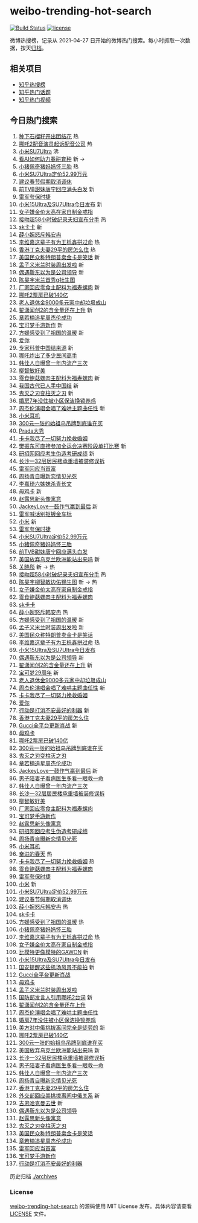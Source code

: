# weibo-trending-hot-search

[![Build Status](https://github.com/justjavac/weibo-trending-hot-search/workflows/ci/badge.svg?branch=master)](https://github.com/justjavac/weibo-trending-hot-search/actions)
[![license](https://img.shields.io/github/license/justjavac/weibo-trending-hot-search)](https://github.com/justjavac/weibo-trending-hot-search/blob/master/LICENSE)

微博热搜榜，记录从 2021-04-27
日开始的微博热门搜索。每小时抓取一次数据，按天[归档](./archives)。

## 相关项目

- [知乎热搜榜](https://github.com/justjavac/zhihu-trending-top-search)
- [知乎热门话题](https://github.com/justjavac/zhihu-trending-hot-questions)
- [知乎热门视频](https://github.com/justjavac/zhihu-trending-hot-video)

## 今日热门搜索

<!-- BEGIN -->
<!-- 最后更新时间 Fri Feb 28 2025 02:24:11 GMT+0800 (China Standard Time) -->

1. [种下石榴籽开出团结花](https://s.weibo.com//weibo?q=%23%E7%A7%8D%E4%B8%8B%E7%9F%B3%E6%A6%B4%E7%B1%BD%E5%BC%80%E5%87%BA%E5%9B%A2%E7%BB%93%E8%8A%B1%23&Refer=new_time)
   热
1. [哪吒2配音演员起诉配音公司](https://s.weibo.com//weibo?q=%23%E5%93%AA%E5%90%922%E9%85%8D%E9%9F%B3%E6%BC%94%E5%91%98%E8%B5%B7%E8%AF%89%E9%85%8D%E9%9F%B3%E5%85%AC%E5%8F%B8%23&t=31&band_rank=1&Refer=top)
   热
1. [小米SU7Ultra](https://s.weibo.com//weibo?q=%E5%B0%8F%E7%B1%B3SU7Ultra&t=31&band_rank=2&Refer=top)
   沸
1. [看AI如何助力春耕育种](https://s.weibo.com//weibo?q=%23%E7%9C%8BAI%E5%A6%82%E4%BD%95%E5%8A%A9%E5%8A%9B%E6%98%A5%E8%80%95%E8%82%B2%E7%A7%8D%23&t=31&band_rank=3&Refer=top)
   新 ->
1. [小猪佩奇猪妈妈怀三胎](https://s.weibo.com//weibo?q=%23%E5%B0%8F%E7%8C%AA%E4%BD%A9%E5%A5%87%E7%8C%AA%E5%A6%88%E5%A6%88%E6%80%80%E4%B8%89%E8%83%8E%23&t=31&band_rank=4&Refer=top)
   热
1. [小米SU7Ultra定价52.99万元](https://s.weibo.com//weibo?q=%23%E5%B0%8F%E7%B1%B3SU7Ultra%E5%AE%9A%E4%BB%B752.99%E4%B8%87%E5%85%83%23&t=31&band_rank=5&Refer=top)
1. [建议春节假期取消调休](https://s.weibo.com//weibo?q=%23%E5%BB%BA%E8%AE%AE%E6%98%A5%E8%8A%82%E5%81%87%E6%9C%9F%E5%8F%96%E6%B6%88%E8%B0%83%E4%BC%91%23&t=31&band_rank=6&Refer=top)
1. [前TVB甜妹唐宁回应满头白发](https://s.weibo.com//weibo?q=%23%E5%89%8DTVB%E7%94%9C%E5%A6%B9%E5%94%90%E5%AE%81%E5%9B%9E%E5%BA%94%E6%BB%A1%E5%A4%B4%E7%99%BD%E5%8F%91%23&t=31&band_rank=7&Refer=top)
   新
1. [雷军夸保时捷](https://s.weibo.com//weibo?q=%23%E9%9B%B7%E5%86%9B%E5%A4%B8%E4%BF%9D%E6%97%B6%E6%8D%B7%23&t=31&band_rank=8&Refer=top)
1. [小米15Ultra及SU7Ultra今日发布](https://s.weibo.com//weibo?q=%E5%B0%8F%E7%B1%B315Ultra%E5%8F%8ASU7Ultra%E4%BB%8A%E6%97%A5%E5%8F%91%E5%B8%83&t=31&band_rank=9&Refer=top)
   新
1. [女子嫌金价太高在家自制金戒指](https://s.weibo.com//weibo?q=%23%E5%A5%B3%E5%AD%90%E5%AB%8C%E9%87%91%E4%BB%B7%E5%A4%AA%E9%AB%98%E5%9C%A8%E5%AE%B6%E8%87%AA%E5%88%B6%E9%87%91%E6%88%92%E6%8C%87%23&t=31&band_rank=10&Refer=top)
1. [接吻超58小时破纪录夫妇宣布分手](https://s.weibo.com//weibo?q=%23%E6%8E%A5%E5%90%BB%E8%B6%8558%E5%B0%8F%E6%97%B6%E7%A0%B4%E7%BA%AA%E5%BD%95%E5%A4%AB%E5%A6%87%E5%AE%A3%E5%B8%83%E5%88%86%E6%89%8B%23&t=31&band_rank=11&Refer=top)
   热
1. [sk卡卡](https://s.weibo.com//weibo?q=sk%E5%8D%A1%E5%8D%A1&t=31&band_rank=12&Refer=top)
   新
1. [薛小婉怒斥韩安冉](https://s.weibo.com//weibo?q=%23%E8%96%9B%E5%B0%8F%E5%A9%89%E6%80%92%E6%96%A5%E9%9F%A9%E5%AE%89%E5%86%89%23&t=31&band_rank=13&Refer=top)
1. [李维嘉这辈子有为王栎鑫拼过命](https://s.weibo.com//weibo?q=%E6%9D%8E%E7%BB%B4%E5%98%89%E8%BF%99%E8%BE%88%E5%AD%90%E6%9C%89%E4%B8%BA%E7%8E%8B%E6%A0%8E%E9%91%AB%E6%8B%BC%E8%BF%87%E5%91%BD&t=31&band_rank=14&Refer=top)
   热
1. [香港丁克夫妻29平的房怎么住](https://s.weibo.com//weibo?q=%E9%A6%99%E6%B8%AF%E4%B8%81%E5%85%8B%E5%A4%AB%E5%A6%BB29%E5%B9%B3%E7%9A%84%E6%88%BF%E6%80%8E%E4%B9%88%E4%BD%8F&t=31&band_rank=15&Refer=top)
   热
1. [美国民众称特朗普卖金卡是笑话](https://s.weibo.com//weibo?q=%23%E7%BE%8E%E5%9B%BD%E6%B0%91%E4%BC%97%E7%A7%B0%E7%89%B9%E6%9C%97%E6%99%AE%E5%8D%96%E9%87%91%E5%8D%A1%E6%98%AF%E7%AC%91%E8%AF%9D%23&t=31&band_rank=16&Refer=top)
   新
1. [孟子义米兰时装周出发啦](https://s.weibo.com//weibo?q=%23%E5%AD%9F%E5%AD%90%E4%B9%89%E7%B1%B3%E5%85%B0%E6%97%B6%E8%A3%85%E5%91%A8%E5%87%BA%E5%8F%91%E5%95%A6%23&t=31&band_rank=17&Refer=top)
   新
1. [偶遇靳东以为是公司领导](https://s.weibo.com//weibo?q=%23%E5%81%B6%E9%81%87%E9%9D%B3%E4%B8%9C%E4%BB%A5%E4%B8%BA%E6%98%AF%E5%85%AC%E5%8F%B8%E9%A2%86%E5%AF%BC%23&t=31&band_rank=18&Refer=top)
   新
1. [陈昊宇米兰首秀g社生图](https://s.weibo.com//weibo?q=%23%E9%99%88%E6%98%8A%E5%AE%87%E7%B1%B3%E5%85%B0%E9%A6%96%E7%A7%80g%E7%A4%BE%E7%94%9F%E5%9B%BE%23&t=31&band_rank=19&Refer=top)
1. [厂家回应零食主配料为福寿螺肉](https://s.weibo.com//weibo?q=%23%E5%8E%82%E5%AE%B6%E5%9B%9E%E5%BA%94%E9%9B%B6%E9%A3%9F%E4%B8%BB%E9%85%8D%E6%96%99%E4%B8%BA%E7%A6%8F%E5%AF%BF%E8%9E%BA%E8%82%89%23&t=31&band_rank=20&Refer=top)
   新
1. [哪吒2票房已破140亿](https://s.weibo.com//weibo?q=%23%E5%93%AA%E5%90%922%E7%A5%A8%E6%88%BF%E5%B7%B2%E7%A0%B4140%E4%BA%BF%23&t=31&band_rank=21&Refer=top)
1. [老人退休金9000多元家中却垃圾成山](https://s.weibo.com//weibo?q=%23%E8%80%81%E4%BA%BA%E9%80%80%E4%BC%91%E9%87%919000%E5%A4%9A%E5%85%83%E5%AE%B6%E4%B8%AD%E5%8D%B4%E5%9E%83%E5%9C%BE%E6%88%90%E5%B1%B1%23&t=31&band_rank=22&Refer=top)
1. [翟潇闻创2的含金量还在上升](https://s.weibo.com//weibo?q=%23%E7%BF%9F%E6%BD%87%E9%97%BB%E5%88%9B2%E7%9A%84%E5%90%AB%E9%87%91%E9%87%8F%E8%BF%98%E5%9C%A8%E4%B8%8A%E5%8D%87%23&t=31&band_rank=23&Refer=top)
   新
1. [章若楠追星周杰伦成功](https://s.weibo.com//weibo?q=%E7%AB%A0%E8%8B%A5%E6%A5%A0%E8%BF%BD%E6%98%9F%E5%91%A8%E6%9D%B0%E4%BC%A6%E6%88%90%E5%8A%9F&t=31&band_rank=24&Refer=top)
1. [宝可梦手游新作](https://s.weibo.com//weibo?q=%23%E5%AE%9D%E5%8F%AF%E6%A2%A6%E6%89%8B%E6%B8%B8%E6%96%B0%E4%BD%9C%23&t=31&band_rank=25&Refer=top)
   新
1. [方媛感受到了祖国的温暖](https://s.weibo.com//weibo?q=%23%E6%96%B9%E5%AA%9B%E6%84%9F%E5%8F%97%E5%88%B0%E4%BA%86%E7%A5%96%E5%9B%BD%E7%9A%84%E6%B8%A9%E6%9A%96%23&t=31&band_rank=26&Refer=top)
   新
1. [爱你](https://s.weibo.com//weibo?q=%23%E7%88%B1%E4%BD%A0%23&t=31&band_rank=27&Refer=top)
1. [专家科普中国结来源](https://s.weibo.com//weibo?q=%23%E4%B8%93%E5%AE%B6%E7%A7%91%E6%99%AE%E4%B8%AD%E5%9B%BD%E7%BB%93%E6%9D%A5%E6%BA%90%23&t=31&band_rank=28&Refer=top)
   新
1. [哪吒炸出了多少民间高手](https://s.weibo.com//weibo?q=%23%E5%93%AA%E5%90%92%E7%82%B8%E5%87%BA%E4%BA%86%E5%A4%9A%E5%B0%91%E6%B0%91%E9%97%B4%E9%AB%98%E6%89%8B%23&t=31&band_rank=29&Refer=top)
1. [韩佳人自曝曾一年内流产三次](https://s.weibo.com//weibo?q=%23%E9%9F%A9%E4%BD%B3%E4%BA%BA%E8%87%AA%E6%9B%9D%E6%9B%BE%E4%B8%80%E5%B9%B4%E5%86%85%E6%B5%81%E4%BA%A7%E4%B8%89%E6%AC%A1%23&t=31&band_rank=30&Refer=top)
1. [柳智敏好美](https://s.weibo.com//weibo?q=%E6%9F%B3%E6%99%BA%E6%95%8F%E5%A5%BD%E7%BE%8E&t=31&band_rank=31&Refer=top)
1. [零食鲍菇螺肉主配料为福寿螺肉](https://s.weibo.com//weibo?q=%23%E9%9B%B6%E9%A3%9F%E9%B2%8D%E8%8F%87%E8%9E%BA%E8%82%89%E4%B8%BB%E9%85%8D%E6%96%99%E4%B8%BA%E7%A6%8F%E5%AF%BF%E8%9E%BA%E8%82%89%23&t=31&band_rank=32&Refer=top)
   新
1. [我国古代已人手中国结](https://s.weibo.com//weibo?q=%23%E6%88%91%E5%9B%BD%E5%8F%A4%E4%BB%A3%E5%B7%B2%E4%BA%BA%E6%89%8B%E4%B8%AD%E5%9B%BD%E7%BB%93%23&t=31&band_rank=33&Refer=top)
   新
1. [鬼灭之刃变柱灭之刃](https://s.weibo.com//weibo?q=%E9%AC%BC%E7%81%AD%E4%B9%8B%E5%88%83%E5%8F%98%E6%9F%B1%E7%81%AD%E4%B9%8B%E5%88%83&t=31&band_rank=34&Refer=top)
   新
1. [婚房7年没住被小区保洁换锁养鸡](https://s.weibo.com//weibo?q=%23%E5%A9%9A%E6%88%BF7%E5%B9%B4%E6%B2%A1%E4%BD%8F%E8%A2%AB%E5%B0%8F%E5%8C%BA%E4%BF%9D%E6%B4%81%E6%8D%A2%E9%94%81%E5%85%BB%E9%B8%A1%23&t=31&band_rank=35&Refer=top)
1. [周杰伦演唱会唱了难哄主题曲任性](https://s.weibo.com//weibo?q=%23%E5%91%A8%E6%9D%B0%E4%BC%A6%E6%BC%94%E5%94%B1%E4%BC%9A%E5%94%B1%E4%BA%86%E9%9A%BE%E5%93%84%E4%B8%BB%E9%A2%98%E6%9B%B2%E4%BB%BB%E6%80%A7%23&t=31&band_rank=36&Refer=top)
   新
1. [小米耳机](https://s.weibo.com//weibo?q=%E5%B0%8F%E7%B1%B3%E8%80%B3%E6%9C%BA&t=31&band_rank=37&Refer=top)
1. [300元一张的始祖鸟吊牌到底谁在买](https://s.weibo.com//weibo?q=%23300%E5%85%83%E4%B8%80%E5%BC%A0%E7%9A%84%E5%A7%8B%E7%A5%96%E9%B8%9F%E5%90%8A%E7%89%8C%E5%88%B0%E5%BA%95%E8%B0%81%E5%9C%A8%E4%B9%B0%23&t=31&band_rank=38&Refer=top)
1. [Prada大秀](https://s.weibo.com//weibo?q=%23Prada%E5%A4%A7%E7%A7%80%23&t=31&band_rank=39&Refer=top)
1. [卡卡我尽了一切努力挽救婚姻](https://s.weibo.com//weibo?q=%23%E5%8D%A1%E5%8D%A1%E6%88%91%E5%B0%BD%E4%BA%86%E4%B8%80%E5%88%87%E5%8A%AA%E5%8A%9B%E6%8C%BD%E6%95%91%E5%A9%9A%E5%A7%BB%23&t=31&band_rank=40&Refer=top)
1. [樊振东可直接参加全运会决赛阶段单打比赛](https://s.weibo.com//weibo?q=%23%E6%A8%8A%E6%8C%AF%E4%B8%9C%E5%8F%AF%E7%9B%B4%E6%8E%A5%E5%8F%82%E5%8A%A0%E5%85%A8%E8%BF%90%E4%BC%9A%E5%86%B3%E8%B5%9B%E9%98%B6%E6%AE%B5%E5%8D%95%E6%89%93%E6%AF%94%E8%B5%9B%23&t=31&band_rank=41&Refer=top)
   新
1. [研招网回应考生伪造考研成绩](https://s.weibo.com//weibo?q=%23%E7%A0%94%E6%8B%9B%E7%BD%91%E5%9B%9E%E5%BA%94%E8%80%83%E7%94%9F%E4%BC%AA%E9%80%A0%E8%80%83%E7%A0%94%E6%88%90%E7%BB%A9%23&t=31&band_rank=42&Refer=top)
   新
1. [长沙一32层居民楼承重墙被装修误拆](https://s.weibo.com//weibo?q=%23%E9%95%BF%E6%B2%99%E4%B8%8032%E5%B1%82%E5%B1%85%E6%B0%91%E6%A5%BC%E6%89%BF%E9%87%8D%E5%A2%99%E8%A2%AB%E8%A3%85%E4%BF%AE%E8%AF%AF%E6%8B%86%23&t=31&band_rank=43&Refer=top)
1. [雷军回应当首富](https://s.weibo.com//weibo?q=%23%E9%9B%B7%E5%86%9B%E5%9B%9E%E5%BA%94%E5%BD%93%E9%A6%96%E5%AF%8C%23&t=31&band_rank=44&Refer=top)
1. [周扬青自曝新恋情见光死](https://s.weibo.com//weibo?q=%23%E5%91%A8%E6%89%AC%E9%9D%92%E8%87%AA%E6%9B%9D%E6%96%B0%E6%81%8B%E6%83%85%E8%A7%81%E5%85%89%E6%AD%BB%23&t=31&band_rank=45&Refer=top)
1. [李嘉琦六姊妹杀青长文](https://s.weibo.com//weibo?q=%23%E6%9D%8E%E5%98%89%E7%90%A6%E5%85%AD%E5%A7%8A%E5%A6%B9%E6%9D%80%E9%9D%92%E9%95%BF%E6%96%87%23&t=31&band_rank=46&Refer=top)
1. [母鸡卡](https://s.weibo.com//weibo?q=%E6%AF%8D%E9%B8%A1%E5%8D%A1&t=31&band_rank=47&Refer=top)
   新
1. [赵露思新头像寓意](https://s.weibo.com//weibo?q=%23%E8%B5%B5%E9%9C%B2%E6%80%9D%E6%96%B0%E5%A4%B4%E5%83%8F%E5%AF%93%E6%84%8F%23&t=31&band_rank=48&Refer=top)
1. [JackeyLove一鼓作气赢到最后](https://s.weibo.com//weibo?q=JackeyLove%E4%B8%80%E9%BC%93%E4%BD%9C%E6%B0%94%E8%B5%A2%E5%88%B0%E6%9C%80%E5%90%8E&t=31&band_rank=49&Refer=top)
   新
1. [雷军喊话别抠镀金车标](https://s.weibo.com//weibo?q=%23%E9%9B%B7%E5%86%9B%E5%96%8A%E8%AF%9D%E5%88%AB%E6%8A%A0%E9%95%80%E9%87%91%E8%BD%A6%E6%A0%87%23&t=31&band_rank=50&Refer=top)
1. [小米](https://s.weibo.com//weibo?q=%E5%B0%8F%E7%B1%B3&t=31&band_rank=4&Refer=top)
   新
1. [雷军夸保时捷](https://s.weibo.com//weibo?q=%23%E9%9B%B7%E5%86%9B%E5%A4%B8%E4%BF%9D%E6%97%B6%E6%8D%B7%23&t=31&band_rank=5&Refer=top)
1. [小米SU7Ultra定价52.99万元](https://s.weibo.com//weibo?q=%23%E5%B0%8F%E7%B1%B3SU7Ultra%E5%AE%9A%E4%BB%B752.99%E4%B8%87%E5%85%83%23&t=31&band_rank=7&Refer=top)
1. [小猪佩奇猪妈妈怀三胎](https://s.weibo.com//weibo?q=%23%E5%B0%8F%E7%8C%AA%E4%BD%A9%E5%A5%87%E7%8C%AA%E5%A6%88%E5%A6%88%E6%80%80%E4%B8%89%E8%83%8E%23&t=31&band_rank=8&Refer=top)
1. [前TVB甜妹唐宁回应满头白发](https://s.weibo.com//weibo?q=%23%E5%89%8DTVB%E7%94%9C%E5%A6%B9%E5%94%90%E5%AE%81%E5%9B%9E%E5%BA%94%E6%BB%A1%E5%A4%B4%E7%99%BD%E5%8F%91%23&t=31&band_rank=9&Refer=top)
1. [美国放弃乌克兰欧洲能站出来吗](https://s.weibo.com//weibo?q=%23%E7%BE%8E%E5%9B%BD%E6%94%BE%E5%BC%83%E4%B9%8C%E5%85%8B%E5%85%B0%E6%AC%A7%E6%B4%B2%E8%83%BD%E7%AB%99%E5%87%BA%E6%9D%A5%E5%90%97%23&t=31&band_rank=10&Refer=top)
   新
1. [关晓彤](https://s.weibo.com//weibo?q=%E5%85%B3%E6%99%93%E5%BD%A4&t=31&band_rank=11&Refer=top)
   新 -> 热
1. [接吻超58小时破纪录夫妇宣布分手](https://s.weibo.com//weibo?q=%23%E6%8E%A5%E5%90%BB%E8%B6%8558%E5%B0%8F%E6%97%B6%E7%A0%B4%E7%BA%AA%E5%BD%95%E5%A4%AB%E5%A6%87%E5%AE%A3%E5%B8%83%E5%88%86%E6%89%8B%23&t=31&band_rank=12&Refer=top)
   热
1. [陈昊宇柳智敏边佑锡生图](https://s.weibo.com//weibo?q=%23%E9%99%88%E6%98%8A%E5%AE%87%E6%9F%B3%E6%99%BA%E6%95%8F%E8%BE%B9%E4%BD%91%E9%94%A1%E7%94%9F%E5%9B%BE%23&t=31&band_rank=13&Refer=top)
   新 -> 热
1. [女子嫌金价太高在家自制金戒指](https://s.weibo.com//weibo?q=%23%E5%A5%B3%E5%AD%90%E5%AB%8C%E9%87%91%E4%BB%B7%E5%A4%AA%E9%AB%98%E5%9C%A8%E5%AE%B6%E8%87%AA%E5%88%B6%E9%87%91%E6%88%92%E6%8C%87%23&t=31&band_rank=14&Refer=top)
1. [零食鲍菇螺肉主配料为福寿螺肉](https://s.weibo.com//weibo?q=%23%E9%9B%B6%E9%A3%9F%E9%B2%8D%E8%8F%87%E8%9E%BA%E8%82%89%E4%B8%BB%E9%85%8D%E6%96%99%E4%B8%BA%E7%A6%8F%E5%AF%BF%E8%9E%BA%E8%82%89%23&t=31&band_rank=15&Refer=top)
1. [sk卡卡](https://s.weibo.com//weibo?q=sk%E5%8D%A1%E5%8D%A1&t=31&band_rank=16&Refer=top)
1. [薛小婉怒斥韩安冉](https://s.weibo.com//weibo?q=%23%E8%96%9B%E5%B0%8F%E5%A9%89%E6%80%92%E6%96%A5%E9%9F%A9%E5%AE%89%E5%86%89%23&t=31&band_rank=17&Refer=top)
   热
1. [方媛感受到了祖国的温暖](https://s.weibo.com//weibo?q=%23%E6%96%B9%E5%AA%9B%E6%84%9F%E5%8F%97%E5%88%B0%E4%BA%86%E7%A5%96%E5%9B%BD%E7%9A%84%E6%B8%A9%E6%9A%96%23&t=31&band_rank=18&Refer=top)
   新
1. [孟子义米兰时装周出发啦](https://s.weibo.com//weibo?q=%23%E5%AD%9F%E5%AD%90%E4%B9%89%E7%B1%B3%E5%85%B0%E6%97%B6%E8%A3%85%E5%91%A8%E5%87%BA%E5%8F%91%E5%95%A6%23&t=31&band_rank=19&Refer=top)
   新
1. [美国民众称特朗普卖金卡是笑话](https://s.weibo.com//weibo?q=%23%E7%BE%8E%E5%9B%BD%E6%B0%91%E4%BC%97%E7%A7%B0%E7%89%B9%E6%9C%97%E6%99%AE%E5%8D%96%E9%87%91%E5%8D%A1%E6%98%AF%E7%AC%91%E8%AF%9D%23&t=31&band_rank=20&Refer=top)
1. [李维嘉这辈子有为王栎鑫拼过命](https://s.weibo.com//weibo?q=%E6%9D%8E%E7%BB%B4%E5%98%89%E8%BF%99%E8%BE%88%E5%AD%90%E6%9C%89%E4%B8%BA%E7%8E%8B%E6%A0%8E%E9%91%AB%E6%8B%BC%E8%BF%87%E5%91%BD&t=31&band_rank=21&Refer=top)
   热
1. [小米15Ultra及SU7Ultra今日发布](https://s.weibo.com//weibo?q=%E5%B0%8F%E7%B1%B315Ultra%E5%8F%8ASU7Ultra%E4%BB%8A%E6%97%A5%E5%8F%91%E5%B8%83&t=31&band_rank=22&Refer=top)
1. [偶遇靳东以为是公司领导](https://s.weibo.com//weibo?q=%23%E5%81%B6%E9%81%87%E9%9D%B3%E4%B8%9C%E4%BB%A5%E4%B8%BA%E6%98%AF%E5%85%AC%E5%8F%B8%E9%A2%86%E5%AF%BC%23&t=31&band_rank=23&Refer=top)
   新
1. [翟潇闻创2的含金量还在上升](https://s.weibo.com//weibo?q=%23%E7%BF%9F%E6%BD%87%E9%97%BB%E5%88%9B2%E7%9A%84%E5%90%AB%E9%87%91%E9%87%8F%E8%BF%98%E5%9C%A8%E4%B8%8A%E5%8D%87%23&t=31&band_rank=24&Refer=top)
   新
1. [宝可梦29周年](https://s.weibo.com//weibo?q=%23%E5%AE%9D%E5%8F%AF%E6%A2%A629%E5%91%A8%E5%B9%B4%23&t=31&band_rank=25&Refer=top)
   新
1. [老人退休金9000多元家中却垃圾成山](https://s.weibo.com//weibo?q=%23%E8%80%81%E4%BA%BA%E9%80%80%E4%BC%91%E9%87%919000%E5%A4%9A%E5%85%83%E5%AE%B6%E4%B8%AD%E5%8D%B4%E5%9E%83%E5%9C%BE%E6%88%90%E5%B1%B1%23&t=31&band_rank=26&Refer=top)
1. [周杰伦演唱会唱了难哄主题曲任性](https://s.weibo.com//weibo?q=%23%E5%91%A8%E6%9D%B0%E4%BC%A6%E6%BC%94%E5%94%B1%E4%BC%9A%E5%94%B1%E4%BA%86%E9%9A%BE%E5%93%84%E4%B8%BB%E9%A2%98%E6%9B%B2%E4%BB%BB%E6%80%A7%23&t=31&band_rank=27&Refer=top)
   新
1. [卡卡我尽了一切努力挽救婚姻](https://s.weibo.com//weibo?q=%23%E5%8D%A1%E5%8D%A1%E6%88%91%E5%B0%BD%E4%BA%86%E4%B8%80%E5%88%87%E5%8A%AA%E5%8A%9B%E6%8C%BD%E6%95%91%E5%A9%9A%E5%A7%BB%23&t=31&band_rank=28&Refer=top)
1. [爱你](https://s.weibo.com//weibo?q=%23%E7%88%B1%E4%BD%A0%23&t=31&band_rank=29&Refer=top)
1. [行动是打消不安最好的利器](https://s.weibo.com//weibo?q=%23%E8%A1%8C%E5%8A%A8%E6%98%AF%E6%89%93%E6%B6%88%E4%B8%8D%E5%AE%89%E6%9C%80%E5%A5%BD%E7%9A%84%E5%88%A9%E5%99%A8%23&t=31&band_rank=30&Refer=top)
   新
1. [香港丁克夫妻29平的房怎么住](https://s.weibo.com//weibo?q=%E9%A6%99%E6%B8%AF%E4%B8%81%E5%85%8B%E5%A4%AB%E5%A6%BB29%E5%B9%B3%E7%9A%84%E6%88%BF%E6%80%8E%E4%B9%88%E4%BD%8F&t=31&band_rank=31&Refer=top)
1. [Gucci全平台更新肖战](https://s.weibo.com//weibo?q=%23Gucci%E5%85%A8%E5%B9%B3%E5%8F%B0%E6%9B%B4%E6%96%B0%E8%82%96%E6%88%98%23&t=31&band_rank=32&Refer=top)
   新
1. [母鸡卡](https://s.weibo.com//weibo?q=%E6%AF%8D%E9%B8%A1%E5%8D%A1&t=31&band_rank=33&Refer=top)
1. [哪吒2票房已破140亿](https://s.weibo.com//weibo?q=%23%E5%93%AA%E5%90%922%E7%A5%A8%E6%88%BF%E5%B7%B2%E7%A0%B4140%E4%BA%BF%23&t=31&band_rank=34&Refer=top)
1. [300元一张的始祖鸟吊牌到底谁在买](https://s.weibo.com//weibo?q=%23300%E5%85%83%E4%B8%80%E5%BC%A0%E7%9A%84%E5%A7%8B%E7%A5%96%E9%B8%9F%E5%90%8A%E7%89%8C%E5%88%B0%E5%BA%95%E8%B0%81%E5%9C%A8%E4%B9%B0%23&t=31&band_rank=36&Refer=top)
1. [鬼灭之刃变柱灭之刃](https://s.weibo.com//weibo?q=%E9%AC%BC%E7%81%AD%E4%B9%8B%E5%88%83%E5%8F%98%E6%9F%B1%E7%81%AD%E4%B9%8B%E5%88%83&t=31&band_rank=37&Refer=top)
1. [章若楠追星周杰伦成功](https://s.weibo.com//weibo?q=%E7%AB%A0%E8%8B%A5%E6%A5%A0%E8%BF%BD%E6%98%9F%E5%91%A8%E6%9D%B0%E4%BC%A6%E6%88%90%E5%8A%9F&t=31&band_rank=38&Refer=top)
1. [JackeyLove一鼓作气赢到最后](https://s.weibo.com//weibo?q=JackeyLove%E4%B8%80%E9%BC%93%E4%BD%9C%E6%B0%94%E8%B5%A2%E5%88%B0%E6%9C%80%E5%90%8E&t=31&band_rank=39&Refer=top)
   新
1. [男子陪妻子看病医生多看一眼救一命](https://s.weibo.com//weibo?q=%23%E7%94%B7%E5%AD%90%E9%99%AA%E5%A6%BB%E5%AD%90%E7%9C%8B%E7%97%85%E5%8C%BB%E7%94%9F%E5%A4%9A%E7%9C%8B%E4%B8%80%E7%9C%BC%E6%95%91%E4%B8%80%E5%91%BD%23&t=31&band_rank=40&Refer=top)
1. [韩佳人自曝曾一年内流产三次](https://s.weibo.com//weibo?q=%23%E9%9F%A9%E4%BD%B3%E4%BA%BA%E8%87%AA%E6%9B%9D%E6%9B%BE%E4%B8%80%E5%B9%B4%E5%86%85%E6%B5%81%E4%BA%A7%E4%B8%89%E6%AC%A1%23&t=31&band_rank=41&Refer=top)
1. [长沙一32层居民楼承重墙被装修误拆](https://s.weibo.com//weibo?q=%23%E9%95%BF%E6%B2%99%E4%B8%8032%E5%B1%82%E5%B1%85%E6%B0%91%E6%A5%BC%E6%89%BF%E9%87%8D%E5%A2%99%E8%A2%AB%E8%A3%85%E4%BF%AE%E8%AF%AF%E6%8B%86%23&t=31&band_rank=42&Refer=top)
1. [柳智敏好美](https://s.weibo.com//weibo?q=%E6%9F%B3%E6%99%BA%E6%95%8F%E5%A5%BD%E7%BE%8E&t=31&band_rank=43&Refer=top)
1. [厂家回应零食主配料为福寿螺肉](https://s.weibo.com//weibo?q=%23%E5%8E%82%E5%AE%B6%E5%9B%9E%E5%BA%94%E9%9B%B6%E9%A3%9F%E4%B8%BB%E9%85%8D%E6%96%99%E4%B8%BA%E7%A6%8F%E5%AF%BF%E8%9E%BA%E8%82%89%23&t=31&band_rank=45&Refer=top)
1. [宝可梦手游新作](https://s.weibo.com//weibo?q=%23%E5%AE%9D%E5%8F%AF%E6%A2%A6%E6%89%8B%E6%B8%B8%E6%96%B0%E4%BD%9C%23&t=31&band_rank=46&Refer=top)
1. [赵露思新头像寓意](https://s.weibo.com//weibo?q=%23%E8%B5%B5%E9%9C%B2%E6%80%9D%E6%96%B0%E5%A4%B4%E5%83%8F%E5%AF%93%E6%84%8F%23&t=31&band_rank=47&Refer=top)
1. [研招网回应考生伪造考研成绩](https://s.weibo.com//weibo?q=%23%E7%A0%94%E6%8B%9B%E7%BD%91%E5%9B%9E%E5%BA%94%E8%80%83%E7%94%9F%E4%BC%AA%E9%80%A0%E8%80%83%E7%A0%94%E6%88%90%E7%BB%A9%23&t=31&band_rank=48&Refer=top)
1. [周扬青自曝新恋情见光死](https://s.weibo.com//weibo?q=%23%E5%91%A8%E6%89%AC%E9%9D%92%E8%87%AA%E6%9B%9D%E6%96%B0%E6%81%8B%E6%83%85%E8%A7%81%E5%85%89%E6%AD%BB%23&t=31&band_rank=49&Refer=top)
1. [小米耳机](https://s.weibo.com//weibo?q=%E5%B0%8F%E7%B1%B3%E8%80%B3%E6%9C%BA&t=31&band_rank=50&Refer=top)
1. [奋进的春天](https://s.weibo.com//weibo?q=%23%E5%A5%8B%E8%BF%9B%E7%9A%84%E6%98%A5%E5%A4%A9%23&Refer=new_time)
   热
1. [卡卡我尽了一切努力挽救婚姻](https://s.weibo.com//weibo?q=%23%E5%8D%A1%E5%8D%A1%E6%88%91%E5%B0%BD%E4%BA%86%E4%B8%80%E5%88%87%E5%8A%AA%E5%8A%9B%E6%8C%BD%E6%95%91%E5%A9%9A%E5%A7%BB%23&t=31&band_rank=4&Refer=top)
   热
1. [零食鲍菇螺肉主配料为福寿螺肉](https://s.weibo.com//weibo?q=%23%E9%9B%B6%E9%A3%9F%E9%B2%8D%E8%8F%87%E8%9E%BA%E8%82%89%E4%B8%BB%E9%85%8D%E6%96%99%E4%B8%BA%E7%A6%8F%E5%AF%BF%E8%9E%BA%E8%82%89%23&t=31&band_rank=5&Refer=top)
1. [雷军夸保时捷](https://s.weibo.com//weibo?q=%23%E9%9B%B7%E5%86%9B%E5%A4%B8%E4%BF%9D%E6%97%B6%E6%8D%B7%23&t=31&band_rank=6&Refer=top)
1. [小米](https://s.weibo.com//weibo?q=%E5%B0%8F%E7%B1%B3&t=31&band_rank=7&Refer=top)
   新
1. [小米SU7Ultra定价52.99万元](https://s.weibo.com//weibo?q=%23%E5%B0%8F%E7%B1%B3SU7Ultra%E5%AE%9A%E4%BB%B752.99%E4%B8%87%E5%85%83%23&t=31&band_rank=8&Refer=top)
1. [建议春节假期取消调休](https://s.weibo.com//weibo?q=%23%E5%BB%BA%E8%AE%AE%E6%98%A5%E8%8A%82%E5%81%87%E6%9C%9F%E5%8F%96%E6%B6%88%E8%B0%83%E4%BC%91%23&t=31&band_rank=10&Refer=top)
1. [薛小婉怒斥韩安冉](https://s.weibo.com//weibo?q=%23%E8%96%9B%E5%B0%8F%E5%A9%89%E6%80%92%E6%96%A5%E9%9F%A9%E5%AE%89%E5%86%89%23&t=31&band_rank=14&Refer=top)
   热
1. [sk卡卡](https://s.weibo.com//weibo?q=sk%E5%8D%A1%E5%8D%A1&t=31&band_rank=15&Refer=top)
1. [方媛感受到了祖国的温暖](https://s.weibo.com//weibo?q=%23%E6%96%B9%E5%AA%9B%E6%84%9F%E5%8F%97%E5%88%B0%E4%BA%86%E7%A5%96%E5%9B%BD%E7%9A%84%E6%B8%A9%E6%9A%96%23&t=31&band_rank=16&Refer=top)
   热
1. [小猪佩奇猪妈妈怀三胎](https://s.weibo.com//weibo?q=%23%E5%B0%8F%E7%8C%AA%E4%BD%A9%E5%A5%87%E7%8C%AA%E5%A6%88%E5%A6%88%E6%80%80%E4%B8%89%E8%83%8E%23&t=31&band_rank=17&Refer=top)
1. [李维嘉这辈子有为王栎鑫拼过命](https://s.weibo.com//weibo?q=%E6%9D%8E%E7%BB%B4%E5%98%89%E8%BF%99%E8%BE%88%E5%AD%90%E6%9C%89%E4%B8%BA%E7%8E%8B%E6%A0%8E%E9%91%AB%E6%8B%BC%E8%BF%87%E5%91%BD&t=31&band_rank=18&Refer=top)
   热
1. [女子嫌金价太高在家自制金戒指](https://s.weibo.com//weibo?q=%23%E5%A5%B3%E5%AD%90%E5%AB%8C%E9%87%91%E4%BB%B7%E5%A4%AA%E9%AB%98%E5%9C%A8%E5%AE%B6%E8%87%AA%E5%88%B6%E9%87%91%E6%88%92%E6%8C%87%23&t=31&band_rank=19&Refer=top)
1. [比模特更像模特的GAWON](https://s.weibo.com//weibo?q=%23%E6%AF%94%E6%A8%A1%E7%89%B9%E6%9B%B4%E5%83%8F%E6%A8%A1%E7%89%B9%E7%9A%84GAWON%23&t=31&band_rank=20&Refer=top)
   新
1. [小米15Ultra及SU7Ultra今日发布](https://s.weibo.com//weibo?q=%E5%B0%8F%E7%B1%B315Ultra%E5%8F%8ASU7Ultra%E4%BB%8A%E6%97%A5%E5%8F%91%E5%B8%83&t=31&band_rank=21&Refer=top)
1. [国安提醒这些机场风景不能拍](https://s.weibo.com//weibo?q=%23%E5%9B%BD%E5%AE%89%E6%8F%90%E9%86%92%E8%BF%99%E4%BA%9B%E6%9C%BA%E5%9C%BA%E9%A3%8E%E6%99%AF%E4%B8%8D%E8%83%BD%E6%8B%8D%23&t=31&band_rank=22&Refer=top)
   新
1. [Gucci全平台更新肖战](https://s.weibo.com//weibo?q=%23Gucci%E5%85%A8%E5%B9%B3%E5%8F%B0%E6%9B%B4%E6%96%B0%E8%82%96%E6%88%98%23&t=31&band_rank=23&Refer=top)
1. [母鸡卡](https://s.weibo.com//weibo?q=%E6%AF%8D%E9%B8%A1%E5%8D%A1&t=31&band_rank=24&Refer=top)
1. [孟子义米兰时装周出发啦](https://s.weibo.com//weibo?q=%23%E5%AD%9F%E5%AD%90%E4%B9%89%E7%B1%B3%E5%85%B0%E6%97%B6%E8%A3%85%E5%91%A8%E5%87%BA%E5%8F%91%E5%95%A6%23&t=31&band_rank=25&Refer=top)
1. [国防部发言人引用哪吒2台词](https://s.weibo.com//weibo?q=%23%E5%9B%BD%E9%98%B2%E9%83%A8%E5%8F%91%E8%A8%80%E4%BA%BA%E5%BC%95%E7%94%A8%E5%93%AA%E5%90%922%E5%8F%B0%E8%AF%8D%23&t=31&band_rank=27&Refer=top)
   新
1. [翟潇闻创2的含金量还在上升](https://s.weibo.com//weibo?q=%23%E7%BF%9F%E6%BD%87%E9%97%BB%E5%88%9B2%E7%9A%84%E5%90%AB%E9%87%91%E9%87%8F%E8%BF%98%E5%9C%A8%E4%B8%8A%E5%8D%87%23&t=31&band_rank=28&Refer=top)
1. [周杰伦演唱会唱了难哄主题曲任性](https://s.weibo.com//weibo?q=%23%E5%91%A8%E6%9D%B0%E4%BC%A6%E6%BC%94%E5%94%B1%E4%BC%9A%E5%94%B1%E4%BA%86%E9%9A%BE%E5%93%84%E4%B8%BB%E9%A2%98%E6%9B%B2%E4%BB%BB%E6%80%A7%23&t=31&band_rank=30&Refer=top)
1. [婚房7年没住被小区保洁换锁养鸡](https://s.weibo.com//weibo?q=%23%E5%A9%9A%E6%88%BF7%E5%B9%B4%E6%B2%A1%E4%BD%8F%E8%A2%AB%E5%B0%8F%E5%8C%BA%E4%BF%9D%E6%B4%81%E6%8D%A2%E9%94%81%E5%85%BB%E9%B8%A1%23&t=31&band_rank=31&Refer=top)
1. [美方对中俄挑拨离间完全是徒劳的](https://s.weibo.com//weibo?q=%23%E7%BE%8E%E6%96%B9%E5%AF%B9%E4%B8%AD%E4%BF%84%E6%8C%91%E6%8B%A8%E7%A6%BB%E9%97%B4%E5%AE%8C%E5%85%A8%E6%98%AF%E5%BE%92%E5%8A%B3%E7%9A%84%23&t=31&band_rank=32&Refer=top)
   新
1. [哪吒2票房已破140亿](https://s.weibo.com//weibo?q=%23%E5%93%AA%E5%90%922%E7%A5%A8%E6%88%BF%E5%B7%B2%E7%A0%B4140%E4%BA%BF%23&t=31&band_rank=33&Refer=top)
1. [300元一张的始祖鸟吊牌到底谁在买](https://s.weibo.com//weibo?q=%23300%E5%85%83%E4%B8%80%E5%BC%A0%E7%9A%84%E5%A7%8B%E7%A5%96%E9%B8%9F%E5%90%8A%E7%89%8C%E5%88%B0%E5%BA%95%E8%B0%81%E5%9C%A8%E4%B9%B0%23&t=31&band_rank=34&Refer=top)
1. [美国放弃乌克兰欧洲能站出来吗](https://s.weibo.com//weibo?q=%23%E7%BE%8E%E5%9B%BD%E6%94%BE%E5%BC%83%E4%B9%8C%E5%85%8B%E5%85%B0%E6%AC%A7%E6%B4%B2%E8%83%BD%E7%AB%99%E5%87%BA%E6%9D%A5%E5%90%97%23&t=31&band_rank=35&Refer=top)
   新
1. [长沙一32层居民楼承重墙被装修误拆](https://s.weibo.com//weibo?q=%23%E9%95%BF%E6%B2%99%E4%B8%8032%E5%B1%82%E5%B1%85%E6%B0%91%E6%A5%BC%E6%89%BF%E9%87%8D%E5%A2%99%E8%A2%AB%E8%A3%85%E4%BF%AE%E8%AF%AF%E6%8B%86%23&t=31&band_rank=36&Refer=top)
1. [男子陪妻子看病医生多看一眼救一命](https://s.weibo.com//weibo?q=%23%E7%94%B7%E5%AD%90%E9%99%AA%E5%A6%BB%E5%AD%90%E7%9C%8B%E7%97%85%E5%8C%BB%E7%94%9F%E5%A4%9A%E7%9C%8B%E4%B8%80%E7%9C%BC%E6%95%91%E4%B8%80%E5%91%BD%23&t=31&band_rank=37&Refer=top)
1. [韩佳人自曝曾一年内流产三次](https://s.weibo.com//weibo?q=%23%E9%9F%A9%E4%BD%B3%E4%BA%BA%E8%87%AA%E6%9B%9D%E6%9B%BE%E4%B8%80%E5%B9%B4%E5%86%85%E6%B5%81%E4%BA%A7%E4%B8%89%E6%AC%A1%23&t=31&band_rank=38&Refer=top)
1. [周扬青自曝新恋情见光死](https://s.weibo.com//weibo?q=%23%E5%91%A8%E6%89%AC%E9%9D%92%E8%87%AA%E6%9B%9D%E6%96%B0%E6%81%8B%E6%83%85%E8%A7%81%E5%85%89%E6%AD%BB%23&t=31&band_rank=39&Refer=top)
1. [香港丁克夫妻29平的房怎么住](https://s.weibo.com//weibo?q=%E9%A6%99%E6%B8%AF%E4%B8%81%E5%85%8B%E5%A4%AB%E5%A6%BB29%E5%B9%B3%E7%9A%84%E6%88%BF%E6%80%8E%E4%B9%88%E4%BD%8F&t=31&band_rank=40&Refer=top)
1. [外交部回应美挑拨离间中俄关系](https://s.weibo.com//weibo?q=%23%E5%A4%96%E4%BA%A4%E9%83%A8%E5%9B%9E%E5%BA%94%E7%BE%8E%E6%8C%91%E6%8B%A8%E7%A6%BB%E9%97%B4%E4%B8%AD%E4%BF%84%E5%85%B3%E7%B3%BB%23&t=31&band_rank=41&Refer=top)
   新
1. [吉恩哈克曼去世](https://s.weibo.com//weibo?q=%23%E5%90%89%E6%81%A9%E5%93%88%E5%85%8B%E6%9B%BC%E5%8E%BB%E4%B8%96%23&t=31&band_rank=42&Refer=top)
   新
1. [偶遇靳东以为是公司领导](https://s.weibo.com//weibo?q=%23%E5%81%B6%E9%81%87%E9%9D%B3%E4%B8%9C%E4%BB%A5%E4%B8%BA%E6%98%AF%E5%85%AC%E5%8F%B8%E9%A2%86%E5%AF%BC%23&t=31&band_rank=43&Refer=top)
1. [赵露思新头像寓意](https://s.weibo.com//weibo?q=%23%E8%B5%B5%E9%9C%B2%E6%80%9D%E6%96%B0%E5%A4%B4%E5%83%8F%E5%AF%93%E6%84%8F%23&t=31&band_rank=44&Refer=top)
1. [鬼灭之刃变柱灭之刃](https://s.weibo.com//weibo?q=%E9%AC%BC%E7%81%AD%E4%B9%8B%E5%88%83%E5%8F%98%E6%9F%B1%E7%81%AD%E4%B9%8B%E5%88%83&t=31&band_rank=45&Refer=top)
1. [美国民众称特朗普卖金卡是笑话](https://s.weibo.com//weibo?q=%23%E7%BE%8E%E5%9B%BD%E6%B0%91%E4%BC%97%E7%A7%B0%E7%89%B9%E6%9C%97%E6%99%AE%E5%8D%96%E9%87%91%E5%8D%A1%E6%98%AF%E7%AC%91%E8%AF%9D%23&t=31&band_rank=46&Refer=top)
1. [章若楠追星周杰伦成功](https://s.weibo.com//weibo?q=%E7%AB%A0%E8%8B%A5%E6%A5%A0%E8%BF%BD%E6%98%9F%E5%91%A8%E6%9D%B0%E4%BC%A6%E6%88%90%E5%8A%9F&t=31&band_rank=47&Refer=top)
1. [雷军回应当首富](https://s.weibo.com//weibo?q=%23%E9%9B%B7%E5%86%9B%E5%9B%9E%E5%BA%94%E5%BD%93%E9%A6%96%E5%AF%8C%23&t=31&band_rank=48&Refer=top)
1. [宝可梦手游新作](https://s.weibo.com//weibo?q=%23%E5%AE%9D%E5%8F%AF%E6%A2%A6%E6%89%8B%E6%B8%B8%E6%96%B0%E4%BD%9C%23&t=31&band_rank=49&Refer=top)
1. [行动是打消不安最好的利器](https://s.weibo.com//weibo?q=%23%E8%A1%8C%E5%8A%A8%E6%98%AF%E6%89%93%E6%B6%88%E4%B8%8D%E5%AE%89%E6%9C%80%E5%A5%BD%E7%9A%84%E5%88%A9%E5%99%A8%23&t=31&band_rank=50&Refer=top)

<!-- END -->

历史归档 [./archives](./archives)

### License

[weibo-trending-hot-search](https://github.com/justjavac/weibo-trending-hot-search)
的源码使用 MIT License 发布。具体内容请查看 [LICENSE](./LICENSE) 文件。
